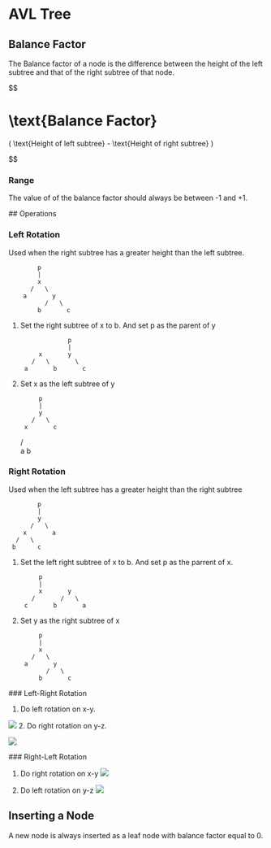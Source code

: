 # AVL Tree

## Balance Factor
The Balance factor of a node is the difference between the height of the left subtree and that of the right subtree of that node.

$$

\text{Balance Factor}
=

(
	\text{Height of left subtree}
	-
	\text{Height of right subtree}
)

$$

### Range
The value of of the balance factor should always be between -1 and +1.


## Operations

### Left Rotation
Used when the right subtree has a greater height than the left subtree.

			p
			|
			x
		  /	  \
		a		y
			  /	  \
		 	b		c

1. Set the right subtree of x to b. And set p as the parent of y

					p
					|
			x		y
		  /	  \		  \
		a		b	    c


2. Set x as the left subtree of y

			p
			|
			y
		  /	  \
		x		c
	  /   \
	a	 	b


### Right Rotation
Used when the left subtree has a greater height than the right subtree

			p
			|
			y
		  /	  \
		x		a
	  /	  \
	 b		c

1. Set the left right subtree of x to b. And set p as the parrent of x.

			p
			|
			x		y
		  /	  	  /	  \
		c		b	    a


2. Set y as the right subtree of x

			p
			|
			x
		  /	  \
		a		y
			  /	  \
		 	b		c


### Left-Right Rotation

1. Do left rotation on x-y.


![](lr_1.png)
2. Do right rotation on y-z.

![](lr_2.png)


### Right-Left Rotation

1. Do right rotation on x-y
![](rl_1.png)

2. Do left rotation on y-z
![](rl_2.png)

## Inserting a Node

A new node is always inserted as a leaf node with balance factor equal to 0.

